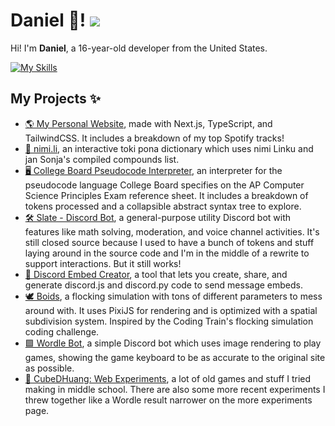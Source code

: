 # Daniel 👋! <img src="https://komarev.com/ghpvc/?username=cubedhuang&color=15171a">

Hi! I'm **Daniel**, a 16-year-old developer from the United States.

[![My Skills](https://skillicons.dev/icons?theme=dark&i=ts,js,svelte,prisma,html,css,rust,vscode,tailwind,github,nextjs,react,mongodb,nodejs)](https://skillicons.dev)

## My Projects ✨

- [🌎 My Personal Website](https://dan.onl), made with Next.js, TypeScript, and TailwindCSS. It includes a breakdown of my top Spotify tracks!
- [📖 nimi.li](https://nimi.li), an interactive toki pona dictionary which uses nimi Linku and jan Sonja's compiled compounds list.
- [🖥️ College Board Pseudocode Interpreter](https://board.dan.onl), an interpreter for the pseudocode language College Board specifies on the AP Computer Science Principles Exam reference sheet. It includes a breakdown of tokens processed and a collapsible abstract syntax tree to explore.
- [🛠️ Slate - Discord Bot](https://slate.dan.onl), a general-purpose utility Discord bot with features like math solving, moderation, and voice channel activities. It's still closed source because I used to have a bunch of tokens and stuff laying around in the source code and I'm in the middle of a rewrite to support interactions. But it still works!
- [📓 Discord Embed Creator](https://embed.dan.onl), a tool that lets you create, share, and generate discord.js and discord.py code to send message embeds.
- [🕊️ Boids](https://boids.cubedhuang.com), a flocking simulation with tons of different parameters to mess around with. It uses PixiJS for rendering and is optimized with a spatial subdivision system. Inspired by the Coding Train's flocking simulation coding challenge.
- [🟩 Wordle Bot](https://github.com/cubedhuang/wordle-bot), a simple Discord bot which uses image rendering to play games, showing the game keyboard to be as accurate to the original site as possible.
- [🧪 CubeDHuang: Web Experiments](https://cubedhuang.com), a lot of old games and stuff I tried making in middle school. There are also some more recent experiments I threw together like a Wordle result narrower on the more experiments page.

<!--
**cubedhuang/cubedhuang** is a ✨ _special_ ✨ repository because its `README.md` (this file) appears on your GitHub profile.

Here are some ideas to get you started:

- 🔭 I’m currently working on ...
- 🌱 I’m currently learning ...
- 👯 I’m looking to collaborate on ...
- 🤔 I’m looking for help with ...
- 💬 Ask me about ...
- 📫 How to reach me: ...
- 😄 Pronouns: ...
- ⚡ Fun fact: ...
-->
